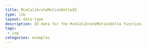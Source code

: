 ```yaml
---
title: MceCalibrateMotionDeltaIO
type: lib
layout: data-type
description: IO data for the MceCalibrateMotionDelta function.
tags:
 - jog
categories: examples
---
```

